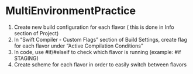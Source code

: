 # MultiEnvironmentPractice

1) Create new build configuration for each flavor ( this is done in Info section of Project)
2) In “Swift Compiler - Custom Flags” section of Build Settings, create flag for each flavor under “Active Compilation Conditions”
3) In code, use #if/#elseif to check which flavor is running (example: #if STAGING)
4) Create scheme for each flavor in order to easily switch between flavors

